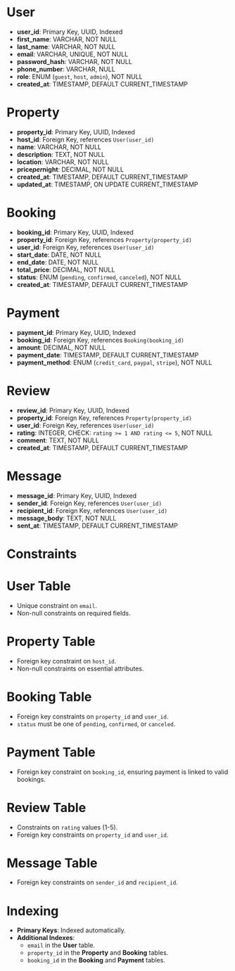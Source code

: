 # **User**

- **user_id**: Primary Key, UUID, Indexed
- **first_name**: VARCHAR, NOT NULL
- **last_name**: VARCHAR, NOT NULL
- **email**: VARCHAR, UNIQUE, NOT NULL
- **password_hash**: VARCHAR, NOT NULL
- **phone_number**: VARCHAR, NULL
- **role**: ENUM (`guest`, `host`, `admin`), NOT NULL
- **created_at**: TIMESTAMP, DEFAULT CURRENT_TIMESTAMP

# **Property**

- **property_id**: Primary Key, UUID, Indexed
- **host_id**: Foreign Key, references `User(user_id)`
- **name**: VARCHAR, NOT NULL
- **description**: TEXT, NOT NULL
- **location**: VARCHAR, NOT NULL
- **price*per*night**: DECIMAL, NOT NULL
- **created_at**: TIMESTAMP, DEFAULT CURRENT_TIMESTAMP
- **updated_at**: TIMESTAMP, ON UPDATE CURRENT_TIMESTAMP

# **Booking**

- **booking_id**: Primary Key, UUID, Indexed
- **property_id**: Foreign Key, references `Property(property_id)`
- **user_id**: Foreign Key, references `User(user_id)`
- **start_date**: DATE, NOT NULL
- **end_date**: DATE, NOT NULL
- **total_price**: DECIMAL, NOT NULL
- **status**: ENUM (`pending`, `confirmed`, `canceled`), NOT NULL
- **created_at**: TIMESTAMP, DEFAULT CURRENT_TIMESTAMP

# **Payment**

- **payment_id**: Primary Key, UUID, Indexed
- **booking_id**: Foreign Key, references `Booking(booking_id)`
- **amount**: DECIMAL, NOT NULL
- **payment_date**: TIMESTAMP, DEFAULT CURRENT_TIMESTAMP
- **payment_method**: ENUM (`credit_card`, `paypal`, `stripe`), NOT NULL

# **Review**

- **review_id**: Primary Key, UUID, Indexed
- **property_id**: Foreign Key, references `Property(property_id)`
- **user_id**: Foreign Key, references `User(user_id)`
- **rating**: INTEGER, CHECK: `rating >= 1 AND rating <= 5`, NOT NULL
- **comment**: TEXT, NOT NULL
- **created_at**: TIMESTAMP, DEFAULT CURRENT_TIMESTAMP

# **Message**

- **message_id**: Primary Key, UUID, Indexed
- **sender_id**: Foreign Key, references `User(user_id)`
- **recipient_id**: Foreign Key, references `User(user_id)`
- **message_body**: TEXT, NOT NULL
- **sent_at**: TIMESTAMP, DEFAULT CURRENT_TIMESTAMP

# **Constraints**

# **User Table**

- Unique constraint on `email`.
- Non-null constraints on required fields.

# **Property Table**

- Foreign key constraint on `host_id`.
- Non-null constraints on essential attributes.

# **Booking Table**

- Foreign key constraints on `property_id` and `user_id`.
- `status` must be one of `pending`, `confirmed`, or `canceled`.

# **Payment Table**

- Foreign key constraint on `booking_id`, ensuring payment is linked to valid bookings.

# **Review Table**

- Constraints on `rating` values (1-5).
- Foreign key constraints on `property_id` and `user_id`.

# **Message Table**

- Foreign key constraints on `sender_id` and `recipient_id`.

# **Indexing**

- **Primary Keys**: Indexed automatically.
- **Additional Indexes**:
    - `email` in the **User** table.
    - `property_id` in the **Property** and **Booking** tables.
    - `booking_id` in the **Booking** and **Payment** tables.